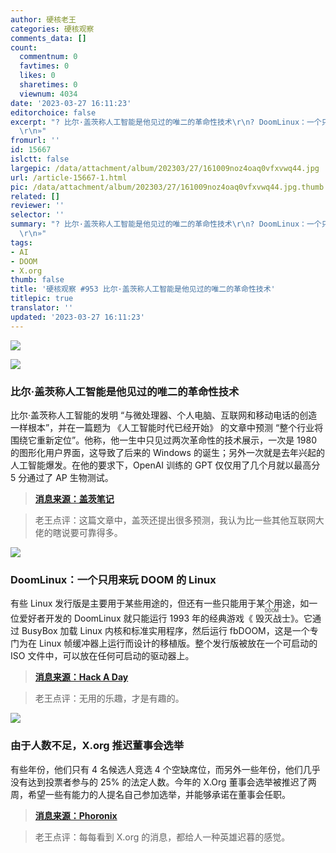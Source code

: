 ```yaml
---
author: 硬核老王
categories: 硬核观察
comments_data: []
count:
  commentnum: 0
  favtimes: 0
  likes: 0
  sharetimes: 0
  viewnum: 4034
date: '2023-03-27 16:11:23'
editorchoice: false
excerpt: "? 比尔·盖茨称人工智能是他见过的唯二的革命性技术\r\n? DoomLinux：一个只用来玩 DOOM 的 Linux\r\n? 由于人数不足，X.org 推迟董事会选举\r\n»
  \r\n»"
fromurl: ''
id: 15667
islctt: false
largepic: /data/attachment/album/202303/27/161009noz4oaq0vfxvwq44.jpg
url: /article-15667-1.html
pic: /data/attachment/album/202303/27/161009noz4oaq0vfxvwq44.jpg.thumb.jpg
related: []
reviewer: ''
selector: ''
summary: "? 比尔·盖茨称人工智能是他见过的唯二的革命性技术\r\n? DoomLinux：一个只用来玩 DOOM 的 Linux\r\n? 由于人数不足，X.org 推迟董事会选举\r\n»
  \r\n»"
tags:
- AI
- DOOM
- X.org
thumb: false
title: '硬核观察 #953 比尔·盖茨称人工智能是他见过的唯二的革命性技术'
titlepic: true
translator: ''
updated: '2023-03-27 16:11:23'
---
```


![](/data/attachment/album/202303/27/161009noz4oaq0vfxvwq44.jpg)


![](/data/attachment/album/202303/27/161021eqj4akaccdcrc303.jpg)


### 比尔·盖茨称人工智能是他见过的唯二的革命性技术


比尔·盖茨称人工智能的发明 “与微处理器、个人电脑、互联网和移动电话的创造一样根本”，并在一篇题为 《人工智能时代已经开始》 的文章中预测 “整个行业将围绕它重新定位”。他称，他一生中只见过两次革命性的技术展示，一次是 1980 的图形化用户界面，这导致了后来的 Windows 的诞生；另外一次就是去年兴起的人工智能爆发。在他的要求下，OpenAI 训练的 GPT 仅仅用了几个月就以最高分 5 分通过了 AP 生物测试。



> 
> **[消息来源：盖茨笔记](https://www.gatesnotes.com/The-Age-of-AI-Has-Begun)**
> 
> 
> 



> 
> 老王点评：这篇文章中，盖茨还提出很多预测，我认为比一些其他互联网大佬的瞎说要可靠得多。
> 
> 
> 


![](/data/attachment/album/202303/27/161033qgrqquzlliorqroh.jpg)


### DoomLinux：一个只用来玩 DOOM 的 Linux


有些 Linux 发行版是主要用于某些用途的，但还有一些只能用于某个用途，如一位爱好者开发的 DoomLinux 就只能运行 1993 年的经典游戏《<ruby> 毁灭战士 <rt>  DOOM </rt></ruby>》。它通过 BusyBox 加载 Linux 内核和标准实用程序，然后运行 fbDOOM，这是一个专门为在 Linux 帧缓冲器上运行而设计的移植版。整个发行版被放在一个可启动的 ISO 文件中，可以放在任何可启动的驱动器上。



> 
> **[消息来源：Hack A Day](https://hackaday.com/2022/06/09/a-linux-distribution-for-doom/)**
> 
> 
> 



> 
> 老王点评：无用的乐趣，才是有趣的。
> 
> 
> 


![](/data/attachment/album/202303/27/161049zjizy83ju8f2rilj.jpg)


### 由于人数不足，X.org 推迟董事会选举


有些年份，他们只有 4 名候选人竞选 4 个空缺席位，而另外一些年份，他们几乎没有达到投票者参与的 25% 的法定人数。今年的 X.Org 董事会选举被推迟了两周，希望一些有能力的人提名自己参加选举，并能够承诺在董事会任职。



> 
> **[消息来源：Phoronix](https://www.phoronix.com/news/X.Org-Board-More-People-2023)**
> 
> 
> 



> 
> 老王点评：每每看到 X.org 的消息，都给人一种英雄迟暮的感觉。
> 
> 
>